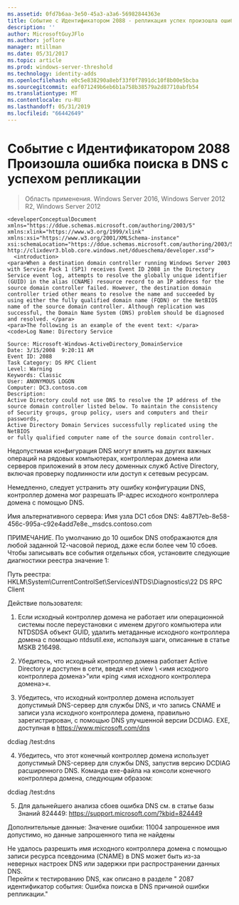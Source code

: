 ```yaml
---
ms.assetid: 0fd7b6aa-3e50-45a3-a3a6-56982844363e
title: Событие с Идентификатором 2088 - репликация успех произошла ошибка поиска DNS
description: ''
author: MicrosoftGuyJFlo
ms.author: joflore
manager: mtillman
ms.date: 05/31/2017
ms.topic: article
ms.prod: windows-server-threshold
ms.technology: identity-adds
ms.openlocfilehash: e0c5e838290a8ebf33f0f7891dc10f8b00e5bcba
ms.sourcegitcommit: eaf071249b6eb6b1a758b38579a2d87710abfb54
ms.translationtype: MT
ms.contentlocale: ru-RU
ms.lasthandoff: 05/31/2019
ms.locfileid: "66442649"
---
```

# <a name="event-id-2088-dns-lookup-failure-occurred-with-replication-success"></a>Событие с Идентификатором 2088 Произошла ошибка поиска в DNS с успехом репликации

>Область применения. Windows Server 2016, Windows Server 2012 R2, Windows Server 2012

    
    <developerConceptualDocument xmlns="https://ddue.schemas.microsoft.com/authoring/2003/5" xmlns:xlink="https://www.w3.org/1999/xlink" xmlns:xsi="https://www.w3.org/2001/XMLSchema-instance" xsi:schemaLocation="https://ddue.schemas.microsoft.com/authoring/2003/5 http://clixdevr3.blob.core.windows.net/ddueschema/developer.xsd">
      <introduction>
    <para>When a destination domain controller running Windows Server 2003 with Service Pack 1 (SP1) receives Event ID 2088 in the Directory Service event log, attempts to resolve the globally unique identifier (GUID) in the alias (CNAME) resource record to an IP address for the source domain controller failed. However, the destination domain controller tried other means to resolve the name and succeeded by using either the fully qualified domain name (FQDN) or the NetBIOS name of the source domain controller. Although replication was successful, the Domain Name System (DNS) problem should be diagnosed and resolved. </para>
    <para>The following is an example of the event text: </para>
    <code>Log Name: Directory Service

    Source: Microsoft-Windows-ActiveDirectory_DomainService
    Date: 3/15/2008  9:20:11 AM
    Event ID: 2088
    Task Category: DS RPC Client 
    Level: Warning
    Keywords: Classic
    User: ANONYMOUS LOGON
    Computer: DC3.contoso.com
    Description:
    Active Directory could not use DNS to resolve the IP address of the 
    source domain controller listed below. To maintain the consistency 
    of Security groups, group policy, users and computers and their passwords, 
    Active Directory Domain Services successfully replicated using the NetBIOS 
    or fully qualified computer name of the source domain controller. 

Недопустимая конфигурация DNS могут влиять на других важных операций на рядовых компьютерах, контроллерах домена или серверов приложений в этом лесу доменных служб Active Directory, включая проверку подлинности или доступ к сетевым ресурсам. 

Немедленно, следует устранить эту ошибку конфигурации DNS, контроллер домена мог разрешать IP-адрес исходного контроллера домена с помощью DNS. 

Имя альтернативного сервера: Имя узла DC1 сбоя DNS: 4a8717eb-8e58-456c-995a-c92e4add7e8e._msdcs.contoso.com 

ПРИМЕЧАНИЕ. По умолчанию до 10 ошибок DNS отображаются для любой заданной 12-часовой период, даже если более чем 10 сбоев.  Чтобы записывать все события отдельных сбоя, установите следующие диагностики реестра значение 1: 

Путь реестра: HKLM\System\CurrentControlSet\Services\NTDS\Diagnostics\22 DS RPC Client 

Действие пользователя: 

1) Если исходный контроллер домена не работает или операционной системы после переустановки с именем другого компьютера или NTDSDSA объект GUID, удалить метаданные исходного контроллера домена с помощью ntdsutil.exe, используя шаги, описанные в статье MSKB 216498. 

2) Убедитесь, что исходный контроллер домена работает Active Directory и доступен в сети, введя «net view \\ &lt;имя исходного контроллера домена&gt;"или «ping &lt;имя исходного контроллера домена&gt;«. 

3) Убедитесь, что исходный контроллер домена использует допустимый DNS-сервер для службы DNS, и что запись CNAME и записи узла исходного контроллера домена, правильно зарегистрирован, с помощью DNS улучшенной версии DCDIAG. EXE, доступная в <https://www.microsoft.com/dns> 

dcdiag /test:dns 

4) Убедитесь, что этот конечный контроллер домена использует допустимый DNS-сервер для службы DNS, запустив версию DCDIAG расширенного DNS. Команда exe-файла на консоли конечного контроллера домена, следующим образом: 

dcdiag /test:dns 

5) Для дальнейшего анализа сбоев ошибка DNS см. в статье базы Знаний 824449: <https://support.microsoft.com/?kbid=824449> 

Дополнительные данные: Значение ошибки: 11004 запрошенное имя допустимо, но данные запрошенного типа не найдены</code> </introduction>
  <section>
    <title>Диагностика</title>
    <content>
      <para>Не удалось разрешить имя исходного контроллера домена с помощью записи ресурса псевдонима (CNAME) в DNS может быть из-за неверных настроек DNS или задержки при распространении данных DNS.</para>
    </content>
  </section>
  <section>
    <title>Разрешение</title>
    <content>
      <para>Перейти к тестированию DNS, как описано в разделе &quot; <link xlink:href="85b1d179-f53e-4f95-b0b8-5b1c096a8076">2087 идентификатор события: Ошибка поиска в DNS причиной ошибки репликации</link>.&quot;</para>
    </content>
  </section>
  <relatedTopics />
</developerConceptualDocument>


